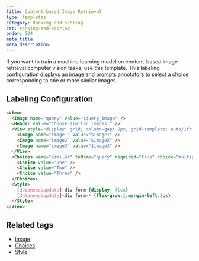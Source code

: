 ```yaml
---
title: Content-based Image Retrieval
type: templates
category: Ranking and Scoring
cat: ranking-and-scoring
order: 504
meta_title: 
meta_description: 
---
```


If you want to train a machine learning model on content-based image retrieval computer vision tasks, use this template. This labeling configuration displays an image and prompts annotators to select a choice corresponding to one or more similar images.  


## Labeling Configuration

```html
<View>
  <Image name="query" value="$query_image" />
  <Header value="Choose similar images:" />
  <View style="display: grid; column-gap: 8px; grid-template: auto/1fr 1fr 1fr">
    <Image name="image1" value="$image1" />
    <Image name="image2" value="$image2" />
    <Image name="image3" value="$image3" />
  </View>
  <Choices name="similar" toName="query" required="true" choice="multiple">
    <Choice value="One" />
    <Choice value="Two" />
    <Choice value="Three" />
  </Choices>
  <Style>
    [dataneedsupdate]~div form {display: flex}
    [dataneedsupdate]~div form>* {flex-grow:1;margin-left:8px}
  </Style>
</View>
```

## Related tags

- [Image](/tags/image.html)
- [Choices](/tags/choices.html)
- [Style](/tags/style.html)
